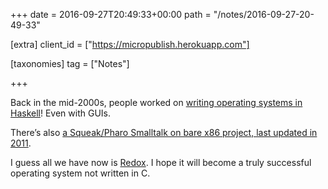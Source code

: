 +++
date = 2016-09-27T20:49:33+00:00
path = "/notes/2016-09-27-20-49-33"

[extra]
client_id = ["https://micropublish.herokuapp.com"]

[taxonomies]
tag = ["Notes"]

+++

Back in the mid-2000s, people worked on <a href="http://programatica.cs.pdx.edu/House/">writing operating systems in Haskell</a>! Even with GUIs.

There’s also <a href="http://squeaknos.blogspot.com/2011/03/squeaknos-release-updated.html">a Squeak/Pharo Smalltalk on bare x86 project, last updated in 2011</a>.

I guess all we have now is <a href="https://www.redox-os.org">Redox</a>. I hope it will become a truly successful operating system not written in C.
